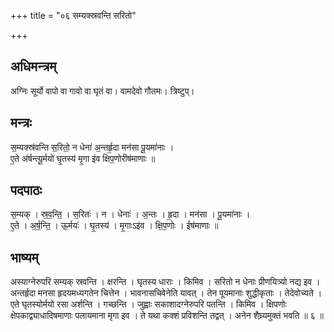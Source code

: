+++
title = "०६ सम्यक्स्रवन्ति सरितो"

+++
## अधिमन्त्रम्
अग्निः सूर्यो वापो वा गावो वा घृतं वा। वामदेवो गौतमः। त्रिष्टुप्।

## मन्त्रः
स॒म्यक्स्र॑वन्ति स॒रितो॒ न धेना॑ अ॒न्तर्हृ॒दा मन॑सा पू॒यमा॑नाः ।  
ए॒ते अ॑र्षन्त्यू॒र्मयो॑ घृ॒तस्य॑ मृ॒गा इ॑व क्षिप॒णोरीष॑माणाः ॥

## पदपाठः
स॒म्यक् । स्र॒व॒न्ति॒ । स॒रितः॑ । न । धेनाः॑ । अ॒न्तः । हृ॒दा । मन॑सा । पू॒यमा॑नाः ।  
ए॒ते । अ॒र्ष॒न्ति॒ । ऊ॒र्मयः॑ । घृ॒तस्य॑ । मृ॒गाःऽइ॑व । क्षि॒प॒णोः । ईष॑माणाः ॥

## भाष्यम्
अस्याग्नेरुपरि सम्यक् स्रवन्ति । क्षरन्ति । घृतस्य धाराः । किमिव । सरितो न धेनाः प्रीणयित्र्यो नद्य इव । अन्तर्हृदा मनसा हृदयमध्यगतेन चित्तेन । भावनासचिवेनेति यावत् । तेन पूयमानाः शुद्धीकृताः । तेदेवोच्यते । एते घृतस्योर्मयो रसा अर्शन्ति । गच्छन्ति । जुह्वाः सकाशादग्नेरुपरि पतन्ति । किमिव । क्षिपणोः क्षेपकाद्व्याधादिषमाणाः पलायमाना मृगा इव । ते यथा कक्शं प्रविशन्ति तद्वत् । अनेन शैघ्र्यमुक्तं भवति ॥ ६ ॥